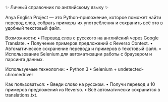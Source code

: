 ✨ Личный справочник по английскому языку ✨

Anya English Project — это Python-приложение, которое поможет найти перевод слов, собрать примеры их употребления и сохранить всё это в удобный текстовый файл.

Возможности:
	• Перевод слов с русского на английский через Google Translate.
	• Получение примеров предложений с Reverso Context.
	• Автоматическое сохранение перевода и примеров в текстовый файл.
	• Использование Selenium для автоматизации работы с браузером и парсинга данных.
 
Используемые технологии:
	• Python 3
	• Selenium + undetected-chromedriver
 
Как пользоваться:
	• Введи слово на русском.
	• Получи перевод и 10 примеров предложений из Reverso.
	• Всё автоматически сохранится в translations.txt.
